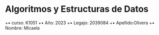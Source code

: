 # Algoritmos y Estructuras de Datos
+• curso: K1051
+• Año: 2023
+• Legajo: 2039084
+• Apellido:Olivera
+• Nombre: Micaela
